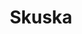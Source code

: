 ---
permalink: /
title: "Skuska"
excerpt: "skuska"
author_profile: true
redirect_from: 
  - /skuska
---